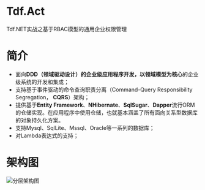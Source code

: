 # Tdf.Act
Tdf.NET实战之基于RBAC模型的通用企业权限管理

# 简介
- 面向**DDD（领域驱动设计）**的企业级应用程序开发，以**领域模型为核心**的企业级系统的开发和集成；
- 支持基于事件驱动的命令查询职责分离（Command-Query Responsibility Segregation， **CQRS**）架构；
- 提供基于**Entity Framework**、**NHibernate**、**SqlSugar**、**Dapper**流行ORM的仓储实现。在应用程序中使用仓储，也就基本涵盖了所有面向关系型数据库的对象持久化方案。
- 支持Mysql、SqlLite、Mssql、Oracle等一系列的数据库；
- 对Lambda表达式的支持；

# 架构图
![分层架构图](http://upload-images.jianshu.io/upload_images/1845730-62b27224e41a9e9b.png?imageMogr2/auto-orient/strip%7CimageView2/2/w/1240)

